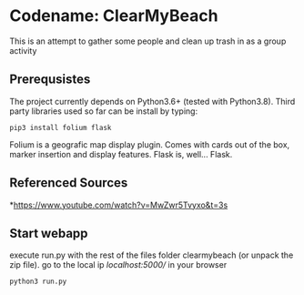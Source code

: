 # Codename: ClearMyBeach

This is an attempt to gather some people and clean up trash in as a group activity

## Prerequsistes

The project currently depends on Python3.6+ (tested with Python3.8).
Third party libraries used so far can be install by typing:

    pip3 install folium flask

Folium is a geografic map display plugin. Comes with cards out of the box,
marker insertion and display features.
Flask is, well... Flask.

## Referenced Sources

*https://www.youtube.com/watch?v=MwZwr5Tvyxo&t=3s

## Start webapp
execute run.py with the rest of the files folder clearmybeach (or unpack the zip file).
go to the local ip *localhost:5000/* in your browser

    python3 run.py
